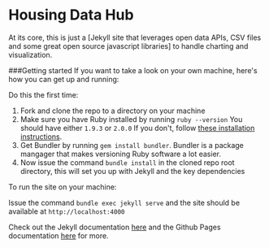 Housing Data Hub
===============
At its core, this is just a [Jekyll site that leverages open data APIs, CSV files and some great open source javascript libraries] to handle charting and visualization.

###Getting started
If you want to take a look on your own machine, here's how you can get up and running:

Do this the first time:

1. Fork and clone the repo to a directory on your machine
2. Make sure you have Ruby installed by running `ruby --version` You should have either `1.9.3` or `2.0.0` If you don't, follow [these installation instructions](https://www.ruby-lang.org/en/downloads/).
3. Get Bundler by running `gem install bundler`. Bundler is a package mangager that makes versioning Ruby software a lot easier.
4. Now issue the command `bundle install` in the cloned repo root directory, this will set you up with Jekyll and the key dependencies

To run the site on your machine:

Issue the command `bundle exec jekyll serve` and the site should be available at `http://localhost:4000`

Check out the Jekyll documentation [here](http://jekyllrb.com/docs/usage/) and the Github Pages documentation [here](https://help.github.com/articles/using-jekyll-with-pages/) for more.
